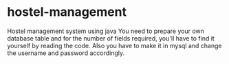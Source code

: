 # hostel-management
Hostel management system using java
You need to prepare your own database table and for the number of fields
required, you'll have to find it yourself by reading the code.
Also you have to make it in mysql and change the username and password accordingly.
